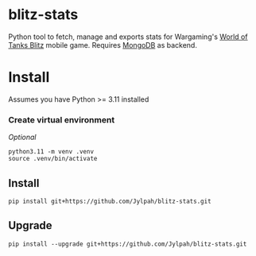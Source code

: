 # blitz-stats

Python tool to fetch, manage and exports stats for Wargaming's [World of Tanks Blitz](https://wotblitz.com) 
mobile game. Requires [MongoDB](https://mongodb.com) as backend.

# Install

Assumes you have Python >= 3.11 installed

### Create virtual environment

*Optional*
```
python3.11 -m venv .venv
source .venv/bin/activate
```

## Install

```
pip install git+https://github.com/Jylpah/blitz-stats.git
```

## Upgrade

```
pip install --upgrade git+https://github.com/Jylpah/blitz-stats.git
```
